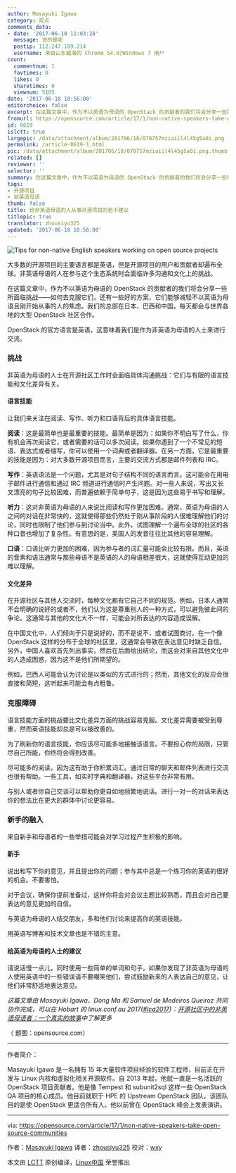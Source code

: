 ```yaml
---
author: Masayuki Igawa
category: 观点
comments_data:
- date: '2017-06-18 11:03:28'
  message: 说的是呢
  postip: 112.247.189.214
  username: 来自山东威海的 Chrome 54.0|Windows 7 用户
count:
  commentnum: 1
  favtimes: 0
  likes: 0
  sharetimes: 0
  viewnum: 5105
date: '2017-06-18 10:56:00'
editorchoice: false
excerpt: 在这篇文章中，作为不以英语为母语的 OpenStack 的贡献者的我们将会分享一些所面临挑战——如何去克服它们，还有一些好的方案，它们能够减轻不以英语为母语且刚开始从事的人的焦虑。
fromurl: https://opensource.com/article/17/1/non-native-speakers-take-open-source-communities
id: 8619
islctt: true
largepic: /data/attachment/album/201706/18/070757mziaiil4l45g5a0i.png
permalink: /article-8619-1.html
pic: /data/attachment/album/201706/18/070757mziaiil4l45g5a0i.png.thumb.jpg
related: []
reviewer: ''
selector: ''
summary: 在这篇文章中，作为不以英语为母语的 OpenStack 的贡献者的我们将会分享一些所面临挑战——如何去克服它们，还有一些好的方案，它们能够减轻不以英语为母语且刚开始从事的人的焦虑。
tags:
- 开源项目
- 非英语母语
thumb: false
title: 给非英语母语的人从事开源项目的若干建议
titlepic: true
translator: zhousiyu325
updated: '2017-06-18 10:56:00'
---
```


![Tips for non-native English speakers working on open source projects](/data/attachment/album/201706/18/070757mziaiil4l45g5a0i.png "Tips for non-native English speakers working on open source projects")


大多数的开源项目的主要语言都是英语，但是开源项目的用户和贡献者却遍布全球。非英语母语的人在参与这个生态系统时会面临许多沟通和文化上的挑战。


在这篇文章中，作为不以英语为母语的 OpenStack 的贡献者的我们将会分享一些所面临挑战——如何去克服它们，还有一些好的方案，它们能够减轻不以英语为母语且刚开始从事的人的焦虑。我们的总部在日本、巴西和中国，每天都会与世界各地的大型 OpenStack 社区合作。


OpenStack 的官方语言是英语，这意味着我们是作为非英语为母语的人士来进行交流。


### 挑战


非英语为母语的人士在开源社区工作时会面临具体沟通挑战：它们与有限的语言技能和文化差异有关。


#### 语言技能


让我们来关注在阅读、写作、听力和口语背后的具体语言技能。


**阅读**：这是最简单也是最重要的技能。最简单是因为：如果你不明白写了什么，你有机会再次阅读它，或者需要的话可以多次阅读。如果你遇到了一个不常见的短语、表达式或者缩写，你可以使用一个词典或者翻译器。在另一方面，它是最重要的技能是因为：对大多数开源项目而言，主要的交流方式都是邮件列表和 IRC。


**写作**：英语语法是一个问题，尤其是对句子结构不同的语言而言。这可能会在用电子邮件进行通信和通过 IRC 频道进行通信时产生问题。对一些人来说，写出又长又漂亮的句子比较困难，而普遍依赖于简单句子，这是因为这些易于书写和理解。


**听力**：这对非英语为母语的人来说比阅读和写作更加困难。通常，英语为母语的人之间的对话在非常快的，这就使得那些仍然处于刚从事阶段的人很难理解他们的讨论，同时也限制了他们参与到讨论当中。此外，试图理解一个遍布全球的社区的各种口音也增加了复杂性。有意思的是，美国人的发音往往比其他的容易理解。


**口语**：口语比听力更加的困难，因为参与者的词汇量可能会比较有限。而且，英语的音素和语法通常与那些母语不是英语的人的母语相差很大，这就使得互动更加的难以理解。


#### 文化差异


在开源社区与其他人交流时，每种文化都有它自己不同的规范。例如，日本人通常不会明确的说好的或者不，他们认为这是尊重别人的一种方式，可以避免彼此间的争论。这通常与其他的文化大不一样，可能会对所表达的内容造成误解。


在中国文化中，人们倾向于只是说好的，而不是说不，或者试图商讨。在一个像 OpenStack 这样的分布于全球的社区里，这通常会导致在表达意见时缺乏自信。另外，中国人喜欢首先列出事实，然后在后面给出结论，而这会对来自其他文化中的人造成困惑，因为这不是他们所期望的。


例如，巴西人可能会认为讨论是以类似的方式进行的；然而，其他文化的反应会很直接和简短，这听起来可能会有点粗鲁。


### 克服障碍


语言技能方面的挑战要比文化差异方面的挑战容易克服。文化差异需要被受到尊重，然而英语技能却总是可以被改善的。


为了刷新你的语言技能，你应该尽可能多地接触该语言。不要担心你的局限，只管尽自己所能，你终将会得到改善。


尽可能多的阅读，因为这有助于你积累词汇。通过日常的聊天和邮件列表进行交流也很有帮助。一些工具，如实时字典和翻译器，对这些平台非常有用。


与别人或者你自己交谈可以帮助你更自如地频繁地说话。进行一对一的对话来表达你的想法比在更大的群体中讨论更容易。


### 新手的融入


来自新手和母语者的一些举措可能会对学习过程产生积极的影响。


#### 新手


说出和写下你的意见，并且提出你的问题；参与其中总是一个练习你的英语的很好的机会。不要害怕。


对于会议，确保你提前准备过，这样你将会对会议主题比较熟悉，而且会对自己要表达的意见更加的自信。


与英语为母语的人结交朋友，多和他们讨论来提高你的英语技能。


用英语写博客和技术文章也是不错的主意。


#### 给英语为母语的人士的建议


请说话慢一点儿，同时使用一些简单的单词和句子。如果你发现了非英语为母语的人使用英语中的一些错误请不要嘲笑他们，尝试鼓励新来的人表达自己的意见，让他们非常舒适地表达意见。


*这篇文章由 Masayuki Igawa、Dong Ma 和 Samuel de Medeiros Queiroz 共同协作完成，可以在 Hobart 的 linux.conf.au 2017([#lca2017](https://twitter.com/search?q=%23lca2017&src=typd))：[开源社区中的非英语母语者：一个真实的故事](https://linux.conf.au/schedule/presentation/70/)中了解更多*


（ 题图：opensource.com）




---


作者简介：


Masayuki Igawa 是一名拥有 15 年大量软件项目经验的软件工程师，目前正在开发与 Linux 内核和虚拟化相关开源软件。自 2013 年起，他就一直是一名活跃的 OpenStack 项目贡献者。他是像 Tempest 和 subunit2sql 这样一些 OpenStack QA 项目的核心成员。他目前就职于 HPE 的 Upstream OpenStack 团队，该团队目的是使 OpenStack 更适合所有人。他以前曾在 OpenStack 峰会上发表演讲。




---


via: <https://opensource.com/article/17/1/non-native-speakers-take-open-source-communities>


作者：[Masayuki Igawa](https://opensource.com/users/masayukig) 译者：[zhousiyu325](https://github.com/zhousiyu325) 校对：[wxy](https://github.com/wxy)


本文由 [LCTT](https://github.com/LCTT/TranslateProject) 原创编译，[Linux中国](https://linux.cn/) 荣誉推出